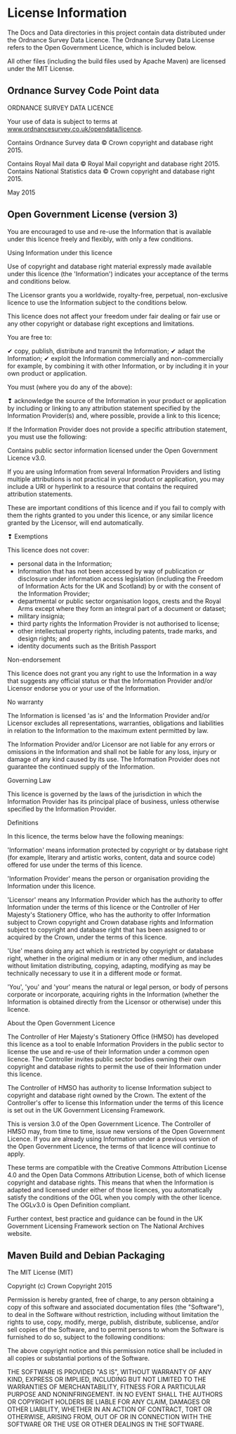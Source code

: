 # License Information

The Docs and Data directories in this project contain data distributed under
the Ordnance Survey Data Licence. The Ordnance Survey Data License refers to
the Open Government Licence, which is included below.

All other files (including the build files used by Apache Maven) are licensed
under the MIT License.


## Ordnance Survey Code Point data

ORDNANCE SURVEY DATA LICENCE

Your use of data is subject to terms at www.ordnancesurvey.co.uk/opendata/licence.

Contains Ordnance Survey data © Crown copyright and database right 2015.

Contains Royal Mail data © Royal Mail copyright and database right 2015.
Contains National Statistics data © Crown copyright and database right 2015.

May 2015


## Open Government License (version 3)

You are encouraged to use and re-use the Information that is available under this
licence freely and flexibly, with only a few conditions.

Using Information under this licence

Use of copyright and database right material expressly made available under this
licence (the 'Information') indicates your acceptance of the terms and
conditions below.

The Licensor grants you a worldwide, royalty-free, perpetual, non-exclusive
licence to use the Information subject to the conditions below.

This licence does not affect your freedom under fair dealing or fair use or any
other copyright or database right exceptions and limitations.

You are free to:

✔ copy, publish, distribute and transmit the Information;
✔ adapt the Information;
✔ exploit the Information commercially and non-commercially for example, by
combining it with other Information, or by including it in your own product or
application.

You must (where you do any of the above):

❢ acknowledge the source of the Information in your product or application by
including or linking to any attribution statement specified by the Information
Provider(s) and, where possible, provide a link to this licence;

If the Information Provider does not provide a specific attribution statement,
you must use the following:

 Contains public sector information licensed under the Open Government Licence
 v3.0.

If you are using Information from several Information Providers and listing
multiple attributions is not practical in your product or application, you may
include a URI or hyperlink to a resource that contains the required attribution
statements.

These are important conditions of this licence and if you fail to comply with
them the rights granted to you under this licence, or any similar licence
granted by the Licensor, will end automatically.

❢ Exemptions

This licence does not cover:

* personal data in the Information;
* Information that has not been accessed by way of publication or disclosure
  under information access legislation (including the Freedom of Information
  Acts for the UK and Scotland) by or with the consent of the Information
  Provider;
* departmental or public sector organisation logos, crests and the Royal Arms
  except where they form an integral part of a document or dataset;
* military insignia;
* third party rights the Information Provider is not authorised to license;
* other intellectual property rights, including patents, trade marks, and
  design rights; and
* identity documents such as the British Passport

Non-endorsement

This licence does not grant you any right to use the Information in a way that
suggests any official status or that the Information Provider and/or Licensor
endorse you or your use of the Information.

No warranty

The Information is licensed 'as is' and the Information Provider and/or Licensor
excludes all representations, warranties, obligations and liabilities in
relation to the Information to the maximum extent permitted by law.

The Information Provider and/or Licensor are not liable for any errors or
omissions in the Information and shall not be liable for any loss, injury or
damage of any kind caused by its use. The Information Provider does not
guarantee the continued supply of the Information.

Governing Law

This licence is governed by the laws of the jurisdiction in which the
Information Provider has its principal place of business, unless otherwise
specified by the Information Provider.

Definitions

In this licence, the terms below have the following meanings:

'Information' means information protected by copyright or by database right (for
example, literary and artistic works, content, data and source code) offered for
use under the terms of this licence.

'Information Provider' means the person or organisation providing the
Information under this licence.

'Licensor' means any Information Provider which has the authority to offer
Information under the terms of this licence or the Controller of Her Majesty's
Stationery Office, who has the authority to offer Information subject to Crown
copyright and Crown database rights and Information subject to copyright and
database right that has been assigned to or acquired by the Crown, under the
terms of this licence.

'Use' means doing any act which is restricted by copyright or database right,
whether in the original medium or in any other medium, and includes without
limitation distributing, copying, adapting, modifying as may be technically
necessary to use it in a different mode or format.

'You', 'you' and 'your' means the natural or legal person, or body of persons
corporate or incorporate, acquiring rights in the Information (whether the
Information is obtained directly from the Licensor or otherwise) under this
licence.

About the Open Government Licence

The Controller of Her Majesty's Stationery Office (HMSO) has developed this
licence as a tool to enable Information Providers in the public sector to
license the use and re-use of their Information under a common open licence. The
Controller invites public sector bodies owning their own copyright and database
rights to permit the use of their Information under this licence.

The Controller of HMSO has authority to license Information subject to copyright
and database right owned by the Crown. The extent of the Controller's offer to
license this Information under the terms of this licence is set out in the UK
Government Licensing Framework.

This is version 3.0 of the Open Government Licence. The Controller of HMSO may,
from time to time, issue new versions of the Open Government Licence. If you are
already using Information under a previous version of the Open Government
Licence, the terms of that licence will continue to apply.

These terms are compatible with the Creative Commons Attribution License 4.0 and
the Open Data Commons Attribution License, both of which license copyright and
database rights. This means that when the Information is adapted and licensed
under either of those licences, you automatically satisfy the conditions of the
OGL when you comply with the other licence. The OGLv3.0 is Open Definition
compliant.

Further context, best practice and guidance can be found in the UK Government
Licensing Framework section on The National Archives website.


## Maven Build and Debian Packaging

The MIT License (MIT)

Copyright (c) Crown Copyright 2015

Permission is hereby granted, free of charge, to any person obtaining a copy of
this software and associated documentation files (the "Software"), to deal in
the Software without restriction, including without limitation the rights to
use, copy, modify, merge, publish, distribute, sublicense, and/or sell copies
of the Software, and to permit persons to whom the Software is furnished to do
so, subject to the following conditions:

The above copyright notice and this permission notice shall be included in all
copies or substantial portions of the Software.

THE SOFTWARE IS PROVIDED "AS IS", WITHOUT WARRANTY OF ANY KIND, EXPRESS OR
IMPLIED, INCLUDING BUT NOT LIMITED TO THE WARRANTIES OF MERCHANTABILITY,
FITNESS FOR A PARTICULAR PURPOSE AND NONINFRINGEMENT. IN NO EVENT SHALL THE
AUTHORS OR COPYRIGHT HOLDERS BE LIABLE FOR ANY CLAIM, DAMAGES OR OTHER
LIABILITY, WHETHER IN AN ACTION OF CONTRACT, TORT OR OTHERWISE, ARISING FROM,
OUT OF OR IN CONNECTION WITH THE SOFTWARE OR THE USE OR OTHER DEALINGS IN THE
SOFTWARE.
